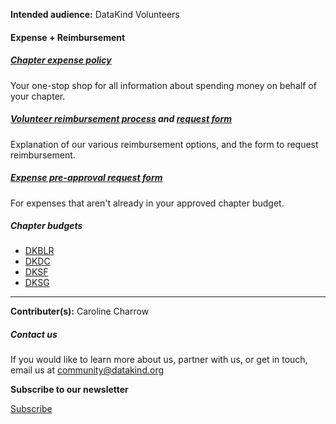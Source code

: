 




**Intended audience:**
DataKind Volunteers






#### Expense \+ Reimbursement


##### [Chapter expense policy](https://docs.google.com/document/d/1BrvuSbxnULf6hFENU0rihevSWdFkd9w5uLKNApfB8L4/edit)


Your one\-stop shop for all information about spending money on behalf of your chapter.


##### [Volunteer reimbursement process](https://docs.google.com/document/d/1oXvKfitgaLas6bkdvzjxUIfBSvImhnSGI54v_EEZHuc/edit#heading=h.7u7rxp6t9uxy) and [request form](https://docs.google.com/forms/d/e/1FAIpQLSdfDlZ90Ge6MHwerpu50XAVI5zvwS_8Z5AljA5jzJ3LiX9fdw/viewform)


Explanation of our various reimbursement options, and the form to request reimbursement.


##### [Expense pre\-approval request form](https://docs.google.com/forms/d/e/1FAIpQLSfs58NKOBf5zpDgbmGv8NwSmMSZUXZxshR96eAV8mhBV4LoLg/viewform)


For expenses that aren't already in your approved chapter budget.


##### Chapter budgets


* [DKBLR](https://docs.google.com/spreadsheets/d/1_JH7uyUIvPvMsB5Om5e3vHCf42M6vlGkQuneAaF4q8I/edit#gid=0)
* [DKDC](https://docs.google.com/spreadsheets/d/1Muk6mfwJ-n7FTUrEiEt7kI_Pf_5mUi0ejgY0HiZI4rM/edit?gid=0#gid=0)
* [DKSF](https://docs.google.com/spreadsheets/d/1YlQtcxat0EUfozhuQz3iBdDx5QNB5AlMy5IVfT1SCmQ/edit?gid=1274153183#gid=1274153183)
* [DKSG](https://docs.google.com/spreadsheets/d/1fz3fTtzfMwfhHPuUvRMM_sap8yt7P6w7xoP8owkWgvc/edit?gid=1665628585#gid=1665628585)




---


 **Contributer(s):** Caroline Charrow







##### Contact us


If you would like to learn more about us, partner with us, or get in touch, email us at community@datakind.org



 
**Subscribe to our newsletter**
  

[Subscribe](https://www.datakind.org/subscribe/)



